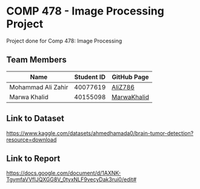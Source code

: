# COMP 478 - Image Processing Project

Project done for Comp 478: Image Processing

## Team Members

| Name               | Student ID | GitHub Page                                   |
| ------------------ | ---------- | --------------------------------------------- |
| Mohammad Ali Zahir | 40077619   | [AliZ786](https://github.com/AliZ786)         |
| Marwa Khalid       | 40155098   | [MarwaKhalid](https://github.com/MarwaKhalid) |

## Link to Dataset

https://www.kaggle.com/datasets/ahmedhamada0/brain-tumor-detection?resource=download

## Link to Report

https://docs.google.com/document/d/1AXNK-TgymfaVVfIJQXGG8V_0tyxNLF9vecyDak3rui0/edit#
